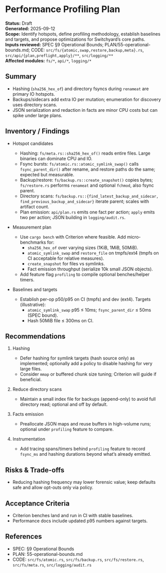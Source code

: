 # Performance Profiling Plan
**Status:** Draft  
**Generated:** 2025-09-12  
**Scope:** Identify hotspots, define profiling methodology, establish baselines and targets, and propose optimizations for Switchyard’s core paths.  
**Inputs reviewed:** SPEC §9 Operational Bounds; PLAN/55-operational-bounds.md; CODE: `src/fs/{atomic,swap,restore,backup,meta}.rs`, `src/api/{plan,preflight,apply}/**`, `src/logging/**`  
**Affected modules:** `fs/*`, `api/*`, `logging/*`

## Summary
- Hashing (`sha256_hex_of`) and directory fsyncs during `renameat` are primary IO hotspots.
- Backups/sidecars add extra IO per mutation; enumeration for discovery uses directory scans.
- JSON serialization and redaction in facts are minor CPU costs but can spike under large plans.

## Inventory / Findings
- Hotspot candidates
  - Hashing: `fs/meta.rs::sha256_hex_of()` reads entire files. Large binaries can dominate CPU and IO.
  - Fsync bursts: `fs/atomic.rs::atomic_symlink_swap()` calls `fsync_parent_dir()` after rename, and restore paths do the same; expected but measurable.
  - Backup/restore: `fs/backup.rs::create_snapshot()` copies bytes; `fs/restore.rs` performs `renameat` and optional `fchmod`, also fsync parent.
  - Directory scans: `fs/backup.rs::{find_latest_backup_and_sidecar, find_previous_backup_and_sidecar}` iterate parent; scales with artifact count.
  - Plan emission: `api/plan.rs` emits one fact per action; `apply` emits two per action; JSON building in `logging/audit.rs`.

- Measurement plan
  - Use `cargo bench` with Criterion where feasible. Add micro-benchmarks for:
    - `sha256_hex_of` over varying sizes (1KiB, 1MiB, 50MiB).
    - `atomic_symlink_swap` and `restore_file` on tmpfs/ext4 (tmpfs on CI acceptable for relative measures).
    - `create_snapshot` for files vs symlinks.
    - Fact emission throughput (serialize 10k small JSON objects).
  - Add feature flag `profiling` to compile optional benches/helper timers.

- Baselines and targets
  - Establish per-op p50/p95 on CI (tmpfs) and dev (ext4). Targets (illustrative):
    - `atomic_symlink_swap` p95 ≤ 10ms; `fsync_parent_dir` ≤ 50ms (SPEC bound).
    - Hash 50MiB file ≤ 300ms on CI.

## Recommendations
1. Hashing
   - Defer hashing for symlink targets (hash source only) as implemented; optionally add a policy to disable hashing for very large files.
   - Consider `mmap` or buffered chunk size tuning; Criterion will guide if beneficial.

2. Reduce directory scans
   - Maintain a small index file for backups (append-only) to avoid full directory read; optional and off by default.

3. Facts emission
   - Preallocate JSON maps and reuse buffers in high-volume runs; optional under `profiling` feature to compare.

4. Instrumentation
   - Add tracing spans/timers behind `profiling` feature to record `fsync_ms` and hashing durations beyond what’s already emitted.

## Risks & Trade-offs
- Reducing hashing frequency may lower forensic value; keep defaults safe and allow opt-outs only via policy.

## Acceptance Criteria
- Criterion benches land and run in CI with stable baselines.
- Performance docs include updated p95 numbers against targets.

## References
- SPEC: §9 Operational Bounds
- PLAN: 55-operational-bounds.md
- CODE: `src/fs/atomic.rs`, `src/fs/backup.rs`, `src/fs/restore.rs`, `src/fs/meta.rs`, `src/logging/audit.rs`
